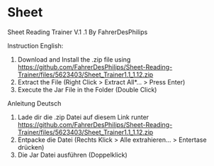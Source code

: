 # Sheet
Sheet Reading Trainer V.1 .1
By FahrerDesPhilips

Instruction English:
1. Download and Install the .zip file using https://github.com/FahrerDesPhilips/Sheet-Reading-Trainer/files/5623403/Sheet_Trainer1.1_1.12.zip
2. Extract the File (Right Click > Extract All*... > Press Enter)
3. Execute the Jar File in the Folder (Double Click)

Anleitung Deutsch
1. Lade dir die .zip Datei auf diesem Link runter https://github.com/FahrerDesPhilips/Sheet-Reading-Trainer/files/5623403/Sheet_Trainer1.1_1.12.zip
2. Entpacke die Datei (Rechts Klick > Alle extrahieren... > Entertase drücken)
3. Die Jar Datei ausführen (Doppelklick)
